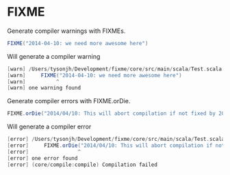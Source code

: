# FIXME

Generate compiler warnings with FIXMEs.

```scala
FIXME("2014-04-10: we need more awesome here")
```

Will generate a compiler warning

```scala
[warn] /Users/tysonjh/Development/fixme/core/src/main/scala/Test.scala:3: FIXME DATE PASSED (2014/04/10): we need more awesome here
[warn]     FIXME("2014-04-10: we need more awesome here")
[warn]          ^
[warn] one warning found
```

Generate compiler errors with FIXME.orDie.

```scala
FIXME.orDie("2014/04/10: This will abort compilation if not fixed by 2014/04/10")
```

Will generate a compiler error

```scala
[error] /Users/tysonjh/Development/fixme/core/src/main/scala/Test.scala:3: FIXME.orDie DATE PASSED (2014/04/10): This will abort compilation if not fixed by 2014/04/10
[error]     FIXME.orDie("2014/04/10: This will abort compilation if not fixed by 2014/04/10")
[error]                ^
[error] one error found
[error] (core/compile:compile) Compilation failed
```